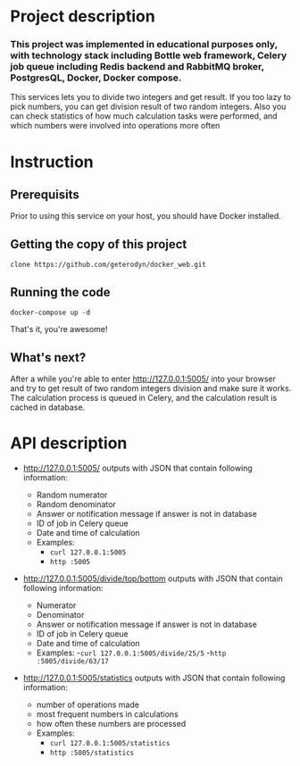 # Project description

### This project was implemented in educational purposes only, with technology stack including Bottle web framework, Celery job queue including Redis backend and RabbitMQ broker, PostgresQL, Docker, Docker compose.

This services lets you to divide two integers and get result. If you too lazy to pick numbers, you can get division result of two random integers. Also you can check statistics of how much calculation tasks were performed, and which numbers were involved into operations more often

# Instruction
## Prerequisits
Prior to using this service on your host, you should have Docker installed.

## Getting the copy of this project
`clone https://github.com/geterodyn/docker_web.git`
## Running the code
```cd docker_web.git
docker-compose up -d
```
That's it, you're awesome!
## What's next?
After a while you're able to enter http://127.0.0.1:5005/ into your browser and try to get result of two random integers division and make sure it works. The calculation process is queued in Celery, and the calculation result is cached in database.

# API description

- http://127.0.0.1:5005/ outputs with JSON that contain following information:
  - Random numerator
  - Random denominator
  - Answer or notification message if answer is not in database
  - ID of job in Celery queue
  - Date and time of calculation
  * Examples:
     - `curl 127.0.0.1:5005`
     - `http :5005`

- http://127.0.0.1:5005/divide/top/bottom outputs with JSON that contain following information:
  - Numerator
  - Denominator
  - Answer or notification message if answer is not in database
  - ID of job in Celery queue
  - Date and time of calculation
  * Examples:
     -`curl 127.0.0.1:5005/divide/25/5`
     -`http :5005/divide/63/17`

- http://127.0.0.1:5005/statistics outputs with JSON that contain following information:
  - number of operations made
  - most frequent numbers in calculations
  - how often these numbers are processed
  - Examples:
    - `curl 127.0.0.1:5005/statistics`
    - `http :5005/statistics`
